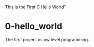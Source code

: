 This is the First C Hello World"


<h1> 0-hello_world </h1>
<p> The first project in low level programming. </p>
